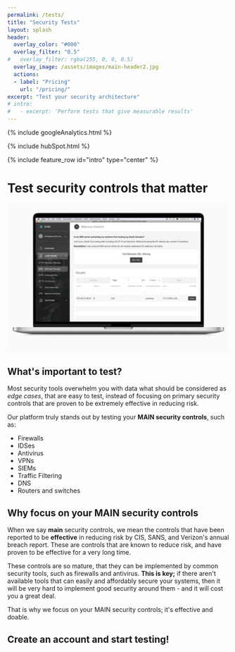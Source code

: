 ```yaml
---
permalink: /tests/
title: "Security Tests"
layout: splash
header:
  overlay_color: "#000"
  overlay_filter: "0.5"
#   overlay_filter: rgba(255, 0, 0, 0.5)
  overlay_image: /assets/images/main-header2.jpg
  actions:
  - label: "Pricing"
    url: "/pricing/"
excerpt: "Test your security architecture"
# intro: 
#   - excerpt: 'Perform tests that give measurable results'
---
```

<!-- Google analytics -->
{% include googleAnalytics.html %}
<!-- Hub Spot analytics -->
{% include hubSpot.html %}

{% include feature_row id="intro" type="center" %}

# Test security controls that matter
[![Deep dive into the gaps of your security tools](/assets/images/macbook_malwareDomainsTest.jpeg)](/assets/images/macbook_malwareDomainsTest.jpeg)
## What's important to test?
Most security tools overwhelm you with data what should be considered as *edge cases*, that are easy to test, instead of focusing on primary security controls that are proven to be extremely effective in reducing risk.

Our platform truly stands out by testing your **MAIN security controls**, such as:
  * Firewalls
  * IDSes
  * Antivirus
  * VPNs
  * SIEMs
  * Traffic Filtering
  * DNS
  * Routers and switches

## Why focus on your MAIN security controls
When we say **main** security controls, we mean the controls that have been reported to be __effective__ in reducing risk by CIS, SANS, and Verizon's annual breach report. These are controls that are known to reduce risk, and have proven to be  effective for a very long time.

These controls are so mature, that they can be implemented by common security tools, such as firewalls and antivirus. **This is key;** if there aren't available tools that can easily and affordably secure your systems, then it will be very hard to implement good security around them - and it will cost you a great deal. 

That is why we focus on your MAIN security controls; it's effective and doable.

## Create an account and start testing!

<script charset="utf-8" type="text/javascript" src="//js.hsforms.net/forms/shell.js"></script>
<script>
  hbspt.forms.create({
	portalId: "8898112",
	formId: "2b1cfdb3-6618-4dd8-86e4-4786274c0d38"
});
</script>